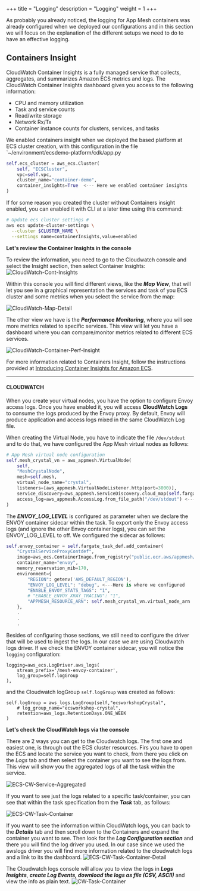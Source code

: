 +++
title = "Logging"
description = "Logging"
weight = 1
+++

As probably you already noticed, the logging for App Mesh containers was already configured when we deployed our configurations and in this section we will focus on the explanation of the different setups we need to do to have an effective logging.

## Containers Insight
CloudWatch Container Insights is a fully managed service that collects, aggregates, and summarizes Amazon ECS metrics and logs. The CloudWatch Container Insights dashboard gives you access to the following information:

- CPU and memory utilization
- Task and service counts
- Read/write storage
- Network Rx/Tx
- Container instance counts for clusters, services, and tasks

We enabled containers insight when we deployed the based platform at ECS cluster creation, with this configuration in the file `~/environment/ecsdemo-platform/cdk/app.py
```python
self.ecs_cluster = aws_ecs.Cluster(
    self, "ECSCluster",
    vpc=self.vpc,
    cluster_name="container-demo",
    container_insights=True  <--- Here we enabled container insights
)
```

If for some reason you created the cluster without Containers insight enabled, you can enabled it with CLI at a later time using this command:
```bash
# Update ecs cluster settings #
aws ecs update-cluster-settings \
  --cluster $CLUSTER_NAME \
  --settings name=containerInsights,value=enabled
```


**Let's review the Container Insights in the console**

To review the information, you need to go to the Cloudwatch console and select the Insight section, then select Container Insights:
![CloudWatch-Cont-Insights](../images/CloudWatch-Con-Insights.png)

Within this console you will find different views, like the **_Map View_**, that will let you see in a graphical representation the services and task of you ECS cluster and some metrics when you select the service from the map:

![CloudWatch-Map-Detail](../images/CloudWatch-Map-Detail.png)

The other view we have is the **_Performance Monitoring_**, where you will see more metrics related to specific services. This view will let you have a dashboard where you can compare/monitor metrics related to different ECS services.

![CloudWatch-Container-Perf-Insight](../images/CloudWatch-Container-Perf-Insight.png)


For more information related to Containers Insight, follow the instructions provided at [Introducing Container Insights for Amazon ECS](https://aws.amazon.com/blogs/mt/introducing-container-insights-for-amazon-ecs/).

---
#### CLOUDWATCH
When you create your virtual nodes, you have the option to configure Envoy access logs. Once you have enabled it, you will access **CloudWatch Logs** to consume the logs produced by the Envoy proxy. By default, Envoy will produce application and access logs mixed in the same CloudWatch Log file. 

When creating the Virtual Node, you have to indicate the file `/dev/stdout` and to do that, we have configured the App Mesh virtual nodes as follows:

```python
# App Mesh virtual node configuration
self.mesh_crystal_vn = aws_appmesh.VirtualNode(
    self,
    "MeshCrystalNode",
    mesh=self.mesh,
    virtual_node_name="crystal",
    listeners=[aws_appmesh.VirtualNodeListener.http(port=3000)],
    service_discovery=aws_appmesh.ServiceDiscovery.cloud_map(self.fargate_service.cloud_map_service),
    access_log=aws_appmesh.AccessLog.from_file_path("/dev/stdout") <--- Here is where we configured the logging
)
```

The **_ENVOY_LOG_LEVEL_** is configured as parameter when we declare the ENVOY container sidecar within the task. To export only the Envoy access logs (and ignore the other Envoy container logs), you can set the ENVOY_LOG_LEVEL to off. We configured the sidecar as follows:
```python
self.envoy_container = self.fargate_task_def.add_container(
    "CrystalServiceProxyContdef",
    image=aws_ecs.ContainerImage.from_registry("public.ecr.aws/appmesh/aws-appmesh-envoy:v1.18.3.0-prod"),
    container_name="envoy",
    memory_reservation_mib=170,
    environment={
        "REGION": getenv('AWS_DEFAULT_REGION'),
        "ENVOY_LOG_LEVEL": "debug", <---Here is where we configured 
        "ENABLE_ENVOY_STATS_TAGS": "1",
        # "ENABLE_ENVOY_XRAY_TRACING": "1",
        "APPMESH_RESOURCE_ARN": self.mesh_crystal_vn.virtual_node_arn
    },
    .
    .
    .
```

Besides of configuring those sections, we still need to configure the driver that will be used to ingest the logs. In our case we are using Cloudwatch logs driver. If we check the ENVOY container sidecar, you will notice the `logging` configuration:
```
logging=aws_ecs.LogDriver.aws_logs(
    stream_prefix='/mesh-envoy-container',
    log_group=self.logGroup
),
```

and the Cloudwatch logGroup `self.logGroup` was created as follows:
```
self.logGroup = aws_logs.LogGroup(self,"ecsworkshopCrystal",
    # log_group_name="ecsworkshop-crystal",
    retention=aws_logs.RetentionDays.ONE_WEEK
)
```

**Let's check the CloudWatch logs via the console**

There are 2 ways you can get to the Cloudwatch logs. The first one and easiest one, is through out the ECS cluster resources. Firs you have to open the ECS and locate the service you want to check, from there you click on the _Logs_ tab and then select the container you want to see the logs from. This view will show you the aggregated logs of all the task within the service.


![ECS-CW-Service-Aggregated](../images/ECS-CW-Service-Aggregated.png)

If you want to see just the logs related to a specific task/container, you can see that within the task specification from the **_Task_** tab, as follows:

![ECS-CW-Task-Container](../images/ECS-CW-Task-Container.png)


If you want to see the information within CloudWatch logs, you can back to the _**Details**_ tab and then scroll down to the Containers and expand the container you want to see. Then look for the _**Log Configuration section**_ and there you will find the log driver you used. In our case since we used the awslogs driver you will find more information related to the cloudwatch logs and a link to its the dashboard. 
![ECS-CW-Task-Container-Detail](../images/ECS-CW-Task-Container-Detail.png)


The Cloudwatch logs console will allow you to view the logs in **_Logs Insights_**, **_create Log Events, download the logs as file (CSV, ASCII)_** and view the info as plain text.
![CW-Task-Container](../images/CW-Task-Container.png)

